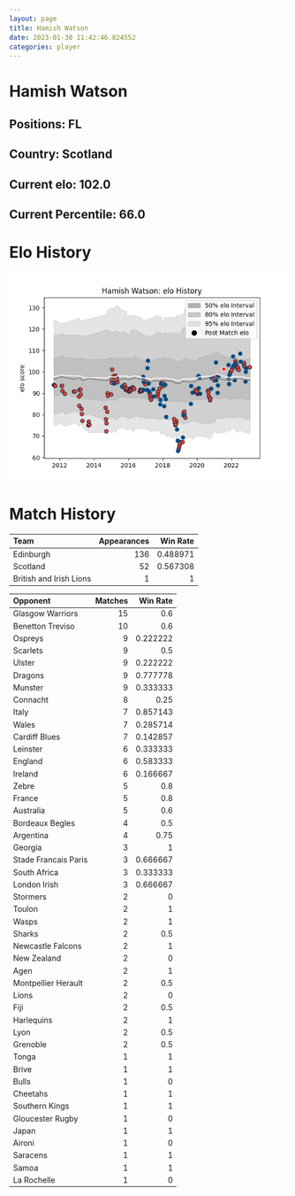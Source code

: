 ```yaml
---  
layout: page  
title: Hamish Watson  
date: 2023-01-30 11:42:46.824552  
categories: player  
---
```

# Hamish Watson

## Positions: FL

## Country: Scotland

## Current elo: 102.0

## Current Percentile: 66.0

# Elo History


![elo history](history_HamishWatson.png)
# Match History


| Team                    |   Appearances |   Win Rate |
|:------------------------|--------------:|-----------:|
| Edinburgh               |           136 |   0.488971 |
| Scotland                |            52 |   0.567308 |
| British and Irish Lions |             1 |   1        |

| Opponent             |   Matches |   Win Rate |
|:---------------------|----------:|-----------:|
| Glasgow Warriors     |        15 |   0.6      |
| Benetton Treviso     |        10 |   0.6      |
| Ospreys              |         9 |   0.222222 |
| Scarlets             |         9 |   0.5      |
| Ulster               |         9 |   0.222222 |
| Dragons              |         9 |   0.777778 |
| Munster              |         9 |   0.333333 |
| Connacht             |         8 |   0.25     |
| Italy                |         7 |   0.857143 |
| Wales                |         7 |   0.285714 |
| Cardiff Blues        |         7 |   0.142857 |
| Leinster             |         6 |   0.333333 |
| England              |         6 |   0.583333 |
| Ireland              |         6 |   0.166667 |
| Zebre                |         5 |   0.8      |
| France               |         5 |   0.8      |
| Australia            |         5 |   0.6      |
| Bordeaux Begles      |         4 |   0.5      |
| Argentina            |         4 |   0.75     |
| Georgia              |         3 |   1        |
| Stade Francais Paris |         3 |   0.666667 |
| South Africa         |         3 |   0.333333 |
| London Irish         |         3 |   0.666667 |
| Stormers             |         2 |   0        |
| Toulon               |         2 |   1        |
| Wasps                |         2 |   1        |
| Sharks               |         2 |   0.5      |
| Newcastle Falcons    |         2 |   1        |
| New Zealand          |         2 |   0        |
| Agen                 |         2 |   1        |
| Montpellier Herault  |         2 |   0.5      |
| Lions                |         2 |   0        |
| Fiji                 |         2 |   0.5      |
| Harlequins           |         2 |   1        |
| Lyon                 |         2 |   0.5      |
| Grenoble             |         2 |   0.5      |
| Tonga                |         1 |   1        |
| Brive                |         1 |   1        |
| Bulls                |         1 |   0        |
| Cheetahs             |         1 |   1        |
| Southern Kings       |         1 |   1        |
| Gloucester Rugby     |         1 |   0        |
| Japan                |         1 |   1        |
| Aironi               |         1 |   0        |
| Saracens             |         1 |   1        |
| Samoa                |         1 |   1        |
| La Rochelle          |         1 |   0        |
